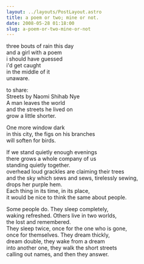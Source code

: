 ```yaml
---
layout: ../layouts/PostLayout.astro
title: a poem or two; mine or not.
date: 2008-05-28 01:18:00
slug: a-poem-or-two-mine-or-not
---
```


three bouts of rain this day  
and a girl with a poem  
i should have guessed  
i'd get caught  
in the middle of it  
unaware.  
  
  
to share:  
Streets by Naomi Shihab Nye  
A man leaves the world  
and the streets he lived on  
grow a little shorter.  
  
One more window dark  
in this city, the figs on his branches  
will soften for birds.  
  
If we stand quietly enough evenings  
there grows a whole company of us  
standing quietly together.  
overhead loud grackles are claiming their trees  
and the sky which sews and sews, tirelessly sewing,  
drops her purple hem.  
Each thing in its time, in its place,  
it would be nice to think the same about people.  
  
Some people do. They sleep completely,  
waking refreshed. Others live in two worlds,  
the lost and remembered.  
They sleep twice, once for the one who is gone,  
once for themselves. They dream thickly,  
dream double, they wake from a dream  
into another one, they walk the short streets  
calling out names, and then they answer.